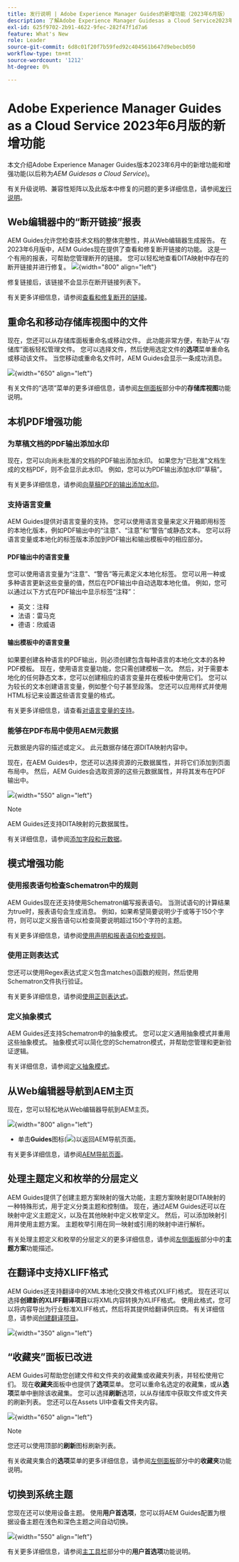 ```yaml
---
title: 发行说明 | Adobe Experience Manager Guides的新增功能（2023年6月版）
description: 了解Adobe Experience Manager Guidesas a Cloud Service2023年6月版中的新增功能和增强功能
exl-id: 625f9702-2b91-4622-9fec-282f47f1d7a6
feature: What's New
role: Leader
source-git-commit: 6d8c01f20f7b59fed92c404561b647d9ebecb050
workflow-type: tm+mt
source-wordcount: '1212'
ht-degree: 0%

---
```


# Adobe Experience Manager Guides as a Cloud Service 2023年6月版的新增功能

本文介绍Adobe Experience Manager Guides版本2023年6月中的新增功能和增强功能(以后称为&#x200B;*AEM Guidesas a Cloud Service*)。

有关升级说明、兼容性矩阵以及此版本中修复的问题的更多详细信息，请参阅[发行说明](release-notes-2023-6-0.md)。

## Web编辑器中的“断开链接”报表

AEM Guides允许您检查技术文档的整体完整性，并从Web编辑器生成报告。 在2023年6月版中，AEM Guides现在提供了查看和修复断开链接的功能。 这是一个有用的报表，可帮助您管理断开的链接。 您可以轻松地查看DITA映射中存在的断开链接并进行修复。
![](assets/broken-link-report.png){width="800" align="left"}

修复链接后，该链接不会显示在断开链接列表下。

有关更多详细信息，请参阅[查看和修复断开的链接](../user-guide/reports-web-editor.md#report-broken-links)。

## 重命名和移动存储库视图中的文件

现在，您还可以从存储库面板重命名或移动文件。 此功能非常方便，有助于从“存储库”面板轻松管理文件。 您可以选择文件，然后使用选定文件的&#x200B;**选项**&#x200B;菜单重命名或移动该文件。 当您移动或重命名文件时，AEM Guides会显示一条成功消息。

![](assets/rename-move-assets.png){width="650" align="left"}

有关文件的“选项”菜单的更多详细信息，请参阅[左侧面板](../user-guide/web-editor-features.md#id2051EA0M0HS)部分中的&#x200B;**存储库视图**&#x200B;功能说明。

## 本机PDF增强功能

### 为草稿文档的PDF输出添加水印

现在，您可以向尚未批准的文档的PDF输出添加水印。 如果您为“已批准”文档生成的文档PDF，则不会显示此水印。 例如，您可以为PDF输出添加水印“草稿”。

有关更多详细信息，请参阅[向草稿PDF的输出添加水印](../native-pdf/use-javascript-content-style.md#watermark-draft-document)。

### 支持语言变量

AEM Guides提供对语言变量的支持。 您可以使用语言变量来定义开箱即用标签的本地化版本，例如PDF输出中的“注意”、“注意”和“警告”或静态文本。
您可以将语言变量或本地化的标签版本添加到PDF输出和输出模板中的相应部分。

#### PDF输出中的语言变量

您可以使用语言变量为“注意”、“警告”等元素定义本地化标签。 您可以用一种或多种语言更新这些变量的值，然后在PDF输出中自动选取本地化值。
例如，您可以通过以下方式在PDF输出中显示标签“注释”：

* 英文：注释
* 法语：雷马克
* 德语：欣威语

#### 输出模板中的语言变量

如果要创建各种语言的PDF输出，则必须创建包含每种语言的本地化文本的各种PDF模板。 现在，使用语言变量功能，您只需创建模板一次。 然后，对于需要本地化的任何静态文本，您可以创建相应的语言变量并在模板中使用它们。
您可以为较长的文本创建语言变量，例如整个句子甚至段落。 您还可以应用样式并使用HTML标记来设置这些语言变量的格式。

有关更多详细信息，请查看[对语言变量的支持](../native-pdf/native-pdf-language-variables.md)。

### 能够在PDF布局中使用AEM元数据

元数据是内容的描述或定义。 此元数据存储在源DITA映射内容中。

现在，在AEM Guides中，您还可以选择资源的元数据属性，并将它们添加到页面布局中。 然后，AEM Guides会选取资源的这些元数据属性，并将其发布在PDF输出中。


![](assets/native-pdf-metadata-asset.png){width="550" align="left"}

>[!NOTE]
>
> AEM Guides还支持DITA映射的元数据属性。

有关详细信息，请参阅[添加字段和元数据](../native-pdf/design-page-layout.md#add-fields-metadata)。


## 模式增强功能

### 使用报表语句检查Schematron中的规则

AEM Guides现在还支持使用Schematron编写报表语句。 当测试语句的计算结果为true时，报表语句会生成消息。 例如，如果希望简要说明少于或等于150个字符，则可以定义报告语句以检查简要说明超过150个字符的主题。

有关更多详细信息，请参阅[使用声明和报表语句检查规则](../user-guide/support-schematron-file.md#schematron-assert-report)。

### 使用正则表达式

您还可以使用Regex表达式定义包含matches()函数的规则，然后使用Schematron文件执行验证。

有关更多详细信息，请参阅[使用正则表达式](../user-guide/support-schematron-file.md#schematron-assert-report)。


### 定义抽象模式

AEM Guides还支持Schematron中的抽象模式。 您可以定义通用抽象模式并重用这些抽象模式。 抽象模式可以简化您的Schematron模式，并帮助您管理和更新验证逻辑。


有关详细信息，请参阅[定义抽象模式](../user-guide/support-schematron-file.md#schematron-abstract-patterns)。

## 从Web编辑器导航到AEM主页

现在，您可以轻松地从Web编辑器导航到AEM主页。

![](assets/web-editor-launch-page.png){width="800" align="left"}

* 单击&#x200B;**Guides**&#x200B;图标(![](assets/aem-guides-icon.png))以返回AEM导航页面。


有关更多详细信息，请参阅[AEM导航页面](../user-guide/web-editor-launch-editor.md#id2056BG00RZJ)。

## 处理主题定义和枚举的分层定义

AEM Guides提供了创建主题方案映射的强大功能，主题方案映射是DITA映射的一种特殊形式，用于定义分类主题和控制值。 现在，通过AEM Guides还可以在映射中定义主题定义，以及在其他映射中定义枚举定义。 然后，可以添加映射引用并使用主题方案。
主题枚举引用在同一映射或引用的映射中进行解析。

有关处理主题定义和枚举的分层定义的更多详细信息，请参阅[左侧面板](../user-guide/web-editor-features.md#id2051EA0M0HS)部分中的&#x200B;**主题方案**&#x200B;功能描述。

## 在翻译中支持XLIFF格式

AEM Guides还支持翻译中的XML本地化交换文件格式(XLIFF)格式。 现在还可以选择&#x200B;**创建新的XLIFF翻译项目**以将XML内容转换为XLIFF格式。
使用此格式，您可以将内容导出为行业标准XLIFF格式，然后将其提供给翻译供应商。 有关详细信息，请参阅[创建翻译项目](../user-guide/translate-documents-web-editor.md#create-translation-project)。

![](assets/translation-project-types.png){width="350" align="left"}



## “收藏夹”面板已改进

AEM Guides可帮助您创建文件和文件夹的收藏集或收藏夹列表，并轻松使用它们。 现在&#x200B;**收藏夹**&#x200B;面板中也提供了&#x200B;**选项**&#x200B;菜单。 您可以重命名选定的收藏集，或从&#x200B;**选项**&#x200B;菜单中删除该收藏集。 您可以选择&#x200B;**刷新**&#x200B;选项，以从存储库中获取文件或文件夹的刷新列表。 您还可以在Assets UI中查看文件夹内容。

![](assets/favorites-options.png){width="650" align="left"}

>[!NOTE]
>
> 您还可以使用顶部的&#x200B;**刷新**&#x200B;图标刷新列表。

有关收藏夹集合的&#x200B;**选项**&#x200B;菜单的更多详细信息，请参阅[左侧面板](../user-guide/web-editor-features.md#id2051EA0M0HS)部分中的&#x200B;**收藏夹**&#x200B;功能说明。

## 切换到系统主题

您现在还可以使用设备主题。 使用&#x200B;**用户首选项**，您可以将AEM Guides配置为根据设备主题在浅色和深色主题之间自动切换。

![](assets/device-theme-user-preferences.png){width="550" align="left"}

有关更多详细信息，请参阅[主工具栏](../user-guide/web-editor-features.md#id2051EA0G05Z)部分中的&#x200B;**用户首选项**&#x200B;功能说明。
